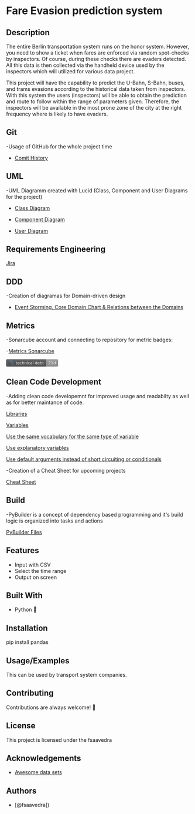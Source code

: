 # Fare Evasion prediction system


## Description

The entire Berlin transportation system runs on the honor system. However, you need to show a ticket when fares are enforced via random spot-checks by inspectors. Of course, during these checks there are evaders detected. All this data is then collected via the handheld device used by the inspectors which will utilized for various data project.


This project will have the capability to predict the U-Bahn, S-Bahn, buses, and trams evasions according to the historical data taken from inspectors. With this system the users (inspectors) will be able to obtain the prediction and route to follow within the range of parameters given. Therefore, the inspectors will be available in the most prone zone of the city at the right frequency where is likely to have evaders.

## Git

-Usage of GitHub for the whole project time

 - [Comit History](https://github.com/fsaavedra0003/Evasion_prediction/activity)

## UML

-UML Diagramm created with Lucid (Class, Component and User Diagrams for the project)

 - [Class Diagram](https://github.com/fsaavedra0003/Evasion_prediction/blob/main/class_diagram.png)

 - [Component Diagram](https://github.com/fsaavedra0003/Evasion_prediction/blob/main/component_diagram.png)

 - [User Diagram](https://github.com/fsaavedra0003/Evasion_prediction/blob/main/user_diagram.png)


## Requirements Engineering 

[Jira](https://github.com/fsaavedra0003/Evasion_prediction/blob/main/class_diagram.png)

## DDD

-Creation of diagramas for Domain-driven design 

 - [Event Storming, Core Domain Chart & Relations between the Domains ](https://github.com/fsaavedra0003/Evasion_prediction/blob/main/DDD.pdf)


## Metrics
-Sonarcube account and connecting to repository for metric badges:

-[Metrics Sonarcube](https://sonarcloud.io/project/overview?id=fsaavedra0003_Evasion_prediction)



<svg xmlns="http://www.w3.org/2000/svg" height="20" width="142">
    <linearGradient id="b" x2="0" y2="100%">
        <stop offset="0" stop-color="#bbb" stop-opacity=".1"/>
        <stop offset="1" stop-opacity=".1"/>
    </linearGradient>
    <clipPath id="a">
        <rect width="142" height="20" rx="3" fill="#fff"/>
    </clipPath>
    <g clip-path="url(#a)">
        <rect fill="#555" height="20" width="109"/>
        <rect fill="#999" height="20" width="33" x="109"/>
        <rect fill="url(#b)" height="20" width="142"/>
    </g>
    <g fill="#fff" font-family="DejaVu Sans,Verdana,Geneva,sans-serif" font-size="11" text-anchor="left">
        <text x="26" y="15" textLength="77" fill="#010101" fill-opacity=".3">technical debt</text>
        <text x="26" y="14" textLength="77">technical debt</text>
        <text x="115" y="15" textLength="21" fill="#010101" fill-opacity=".3">21d</text>
        <text x="115" y="14" textLength="21">21d</text>
    </g>
    <g fill="#4e9bcd">
        <path d="M17.975 16.758h-.815c0-6.557-5.411-11.893-12.062-11.893v-.813c7.102 0 12.877 5.7 12.877 12.706z"/>
        <path d="M18.538 12.386c-.978-4.116-4.311-7.55-8.49-8.748l.186-.65c4.411 1.266 7.93 4.895 8.964 9.243zm.626-3.856a12.48 12.48 0 0 0-4.832-5.399l.282-.464a13.031 13.031 0 0 1 5.044 5.63z"/>
    </g>
</svg>




## Clean Code Development
-Adding clean code developemnt for improved usage and readabilty as well as for better maintance of code.

[Libraries](https://github.com/fsaavedra0003/Evasion_prediction/blob/56e0c907d30558fbfe8ed4d69dae6aec65c69782/load.py#L3-L7)

[Variables](https://github.com/fsaavedra0003/Evasion_prediction/blob/56e0c907d30558fbfe8ed4d69dae6aec65c69782/load.py#L22-L23)

[Use the same vocabulary for the same type of variable](https://github.com/fsaavedra0003/Evasion_prediction/blob/56e0c907d30558fbfe8ed4d69dae6aec65c69782/load.py#L3-L7)

[Use explanatory variables](https://github.com/fsaavedra0003/Evasion_prediction/blob/56e0c907d30558fbfe8ed4d69dae6aec65c69782/load.py#L3-L7)


[Use default arguments instead of short circuiting or conditionals](https://github.com/fsaavedra0003/Evasion_prediction/blob/56e0c907d30558fbfe8ed4d69dae6aec65c69782/load.py#L3-L7)


-Creation of a Cheat Sheet for upcoming projects

[Cheat Sheet](https://github.com/fsaavedra0003/Evasion_prediction/blob/main/cheat_sheet)

## Build

-PyBuilder is a concept of dependency based programming and it's build logic is organized into tasks and actions
  
[PyBuilder Files](https://github.com/fsaavedra0003/Evasion_prediction/blob/main/cheat_sheet)
  
## Features

- Input with CSV
- Select the time range
- Output on screen

## Built With
- Python :snake:
  
## Installation

pip install pandas
    
## Usage/Examples

This can be used by transport system companies.

## Contributing

Contributions are always welcome! :slightly_smiling_face:

## License

This project is licensed under the fsaavedra

## Acknowledgements

 - [Awesome data sets](https://www.kaggle.com/)


## Authors

- [@fsaavedra])

